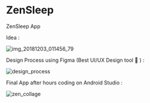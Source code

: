 # ZenSleep
ZenSleep App

Idea : 

![img_20181203_011456_79](https://user-images.githubusercontent.com/10677178/49346893-f1621900-f698-11e8-9e30-7dda3112a0a7.jpg)

Design Process using Figma (Best UI/UX Design tool 🌟 ) :

![design_process](https://user-images.githubusercontent.com/10677178/49346862-97615380-f698-11e8-962f-c576797a2882.png)

Final App after hours coding on Android Studio : 

![zen_collage](https://user-images.githubusercontent.com/10677178/49346776-a09df080-f697-11e8-94aa-3808377a5313.jpg)
